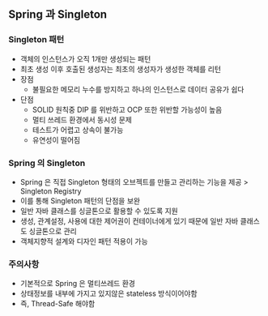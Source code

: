 ## Spring 과 Singleton

### Singleton 패턴

- 객체의 인스턴스가 오직 1개만 생성되는 패턴
- 최초 생성 이후 호출된 생성자는 최초의 생성자가 생성한 객체를 리턴
- 장점
  - 불필요한 메모리 누수를 방지하고 하나의 인스턴스로 데이터 공유가 쉽다
- 단점
  - SOLID 원칙중 DIP 를 위반하고 OCP 또한 위반할 가능성이 높음
  - 멀티 쓰레드 환경에서 동시성 문제
  - 테스트가 어렵고 상속이 불가능
  - 유연성이 떨어짐

### Spring 의 Singleton

- Spring 은 직접 Singleton 형태의 오브젝트를 만들고 관리하는 기능을 제공 > Singleton Registry
- 이를 통해 Singleton 패턴의 단점을 보완
- 일반 자바 클래스를 싱글톤으로 활용할 수 있도록 지원
- 생성, 관계설정, 사용에 대한 제어권이 컨테이너에게 있기 때문에 일반 자바 클래스도 싱글톤으로 관리
- 객체지향적 설계와 디자인 패턴 적용이 가능

### 주의사항

- 기본적으로 Spring 은 멀티쓰레드 환경
- 상태정보를 내부에 가지고 있지않은 stateless 방식이어야함
- 즉, Thread-Safe 해야함